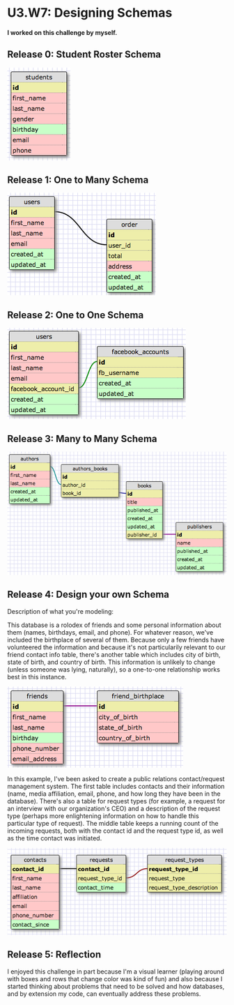 # U3.W7: Designing Schemas


#### I worked on this challenge by myself.


## Release 0: Student Roster Schema

![alt text](https://github.com/carlkrause/phase_0_unit_3/blob/master/week_7/images/schema_students.jpg "Student Roster Schema")

## Release 1: One to Many Schema

![alt text](https://github.com/carlkrause/phase_0_unit_3/blob/master/week_7/images/schema_one-to-many.jpg "One to Many")

## Release 2: One to One Schema

![alt text](https://github.com/carlkrause/phase_0_unit_3/blob/master/week_7/images/schema_one-to-one.jpg "One to One")

## Release 3: Many to Many Schema

![alt text](https://github.com/carlkrause/phase_0_unit_3/blob/master/week_7/images/schema_many-to-many.jpg "Many to many")

## Release 4: Design your own Schema
Description of what you're modeling:

This database is a rolodex of friends and some personal information about them (names, birthdays, email, and phone). For whatever reason, we've included the birthplace of several of them. Because only a few friends have volunteered the information and because it's not particularily relevant to our friend contact info table, there's another table which includes city of birth, state of birth, and country of birth. This information is unlikely to change (unless someone was lying, naturally), so a one-to-one relationship works best in this instance.

![alt text](https://github.com/carlkrause/phase_0_unit_3/blob/master/week_7/images/my-schema_one-to-one.jpg "My schema, one to one")

In this example, I've been asked to create a public relations contact/request management system. The first table includes contacts and their information (name, media affiliation, email, phone, and how long they have been in the database). There's also a table for request types (for example, a request for an interview with our organization's CEO) and a description of the request type (perhaps more enlightening information on how to handle this particular type of request). The middle table keeps a running count of the incoming requests, both with the contact id and the request type id, as well as the time contact was initiated.

![alt text](https://github.com/carlkrause/phase_0_unit_3/blob/master/week_7/images/my-schema_many-to-many.jpg "My schema, many to many")

## Release 5: Reflection

I enjoyed this challenge in part because I'm a visual learner (playing around with boxes and rows that change color was kind of fun) and also because I started thinking about problems that need to be solved and how databases, and by extension my code, can eventually address these problems.
